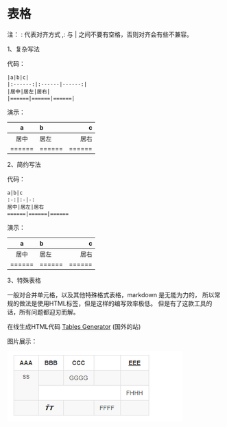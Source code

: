 
# 表格

注： : 代表对齐方式 ,: 与 | 之间不要有空格，否则对齐会有些不兼容。

1、复杂写法

代码：

    |a|b|c|
    |:------:|:------|------:|
    |居中|居左|居右|
    |======|======|======|

演示：

|a|b|c|
|:------:|:------|------:|
|居中|居左|居右|
|======|======|======|

2、简约写法

代码：

    a|b|c
    :-:|:-|-:
    居中|居左|居右
    ======|======|======

演示：

a|b|c
:-:|:-|-:
居中|居左|居右
======|======|======

3、特殊表格

一般对合并单元格，以及其他特殊格式表格，markdown 是无能为力的，
所以常规的做法是使用HTML标签，但是这样的编写效率极低。
但是有了这款工具的话，所有问题都迎刃而解。

在线生成HTML代码 [Tables Generator](http://www.tablesgenerator.com/) (国外的站)

图片展示：

![表格单元格合并](/img/table.png)
